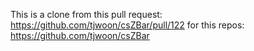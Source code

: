 This is a clone from this pull request:
https://github.com/tjwoon/csZBar/pull/122
for this repos:
https://github.com/tjwoon/csZBar


